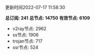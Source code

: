 更新时间2022-07-17 11:58:30

**总订阅: 241**
**总节点: 14750**
**有效节点: 6109**
- v2ray节点: 2962
- ss节点: 1906
- trojan节点: 717
- ssr节点: 524
